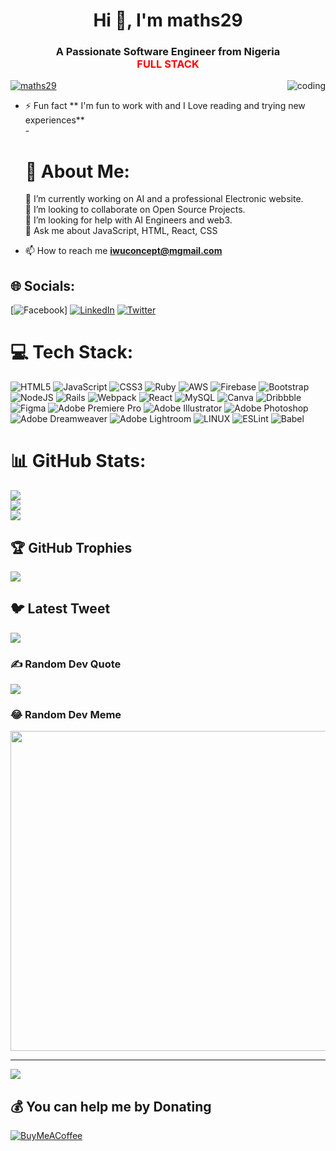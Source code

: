 
## <h1 align="center">Hi 👋, I'm maths29</h1>
<h3 align="center">A Passionate Software Engineer from Nigeria<br><span aligh="center" style="color:red">FULL STACK</h3>
<img align="right" alt="coding" widht="400" src="https://media.tenor.com/qJ5evVs-_uUAAAAC/coding.gif">


<p align="left"> <a href="https://twitter.com/maths29" target="blank"><img src="https://img.shields.io/twitter/follow/maths29?logo=twitter&style=for-the-badge" alt="maths29" /></a> </p>



- ⚡ Fun fact ** I'm fun to work with and I Love reading and trying new experiences**<br>
-<h1>💫 About Me:</h1>
🔭 I’m currently working on AI and a professional Electronic website.<br>
👯 I’m looking to collaborate on Open Source Projects.<br>
🤝 I’m looking for help with AI Engineers and web3.<br>
💬 Ask me about JavaScript, HTML, React, CSS

- 📫 How to reach me **iwuconcept@mgmail.com**

## 🌐 Socials:
[![Facebook](https://img.shields.io/badge/Facebook-%231877F2.svg?logo=Facebook&logoColor=white)] [![LinkedIn](https://img.shields.io/badge/LinkedIn-%230077B5.svg?logo=linkedin&logoColor=white)](https://linkedin.com/in/www.linkedin.com/in/iwu-john-b92b01148) [![Twitter](https://img.shields.io/badge/Twitter-%231DA1F2.svg?logo=Twitter&logoColor=white)](https://twitter.com/@maths29) 

# 💻 Tech Stack:
![HTML5](https://img.shields.io/badge/html5-%23E34F26.svg?style=for-the-badge&logo=html5&logoColor=white) ![JavaScript](https://img.shields.io/badge/javascript-%23323330.svg?style=for-the-badge&logo=javascript&logoColor=%23F7DF1E) ![CSS3](https://img.shields.io/badge/css3-%231572B6.svg?style=for-the-badge&logo=css3&logoColor=white) ![Ruby](https://img.shields.io/badge/ruby-%23CC342D.svg?style=for-the-badge&logo=ruby&logoColor=white) ![AWS](https://img.shields.io/badge/AWS-%23FF9900.svg?style=for-the-badge&logo=amazon-aws&logoColor=white) ![Firebase](https://img.shields.io/badge/firebase-%23039BE5.svg?style=for-the-badge&logo=firebase) ![Bootstrap](https://img.shields.io/badge/bootstrap-%23563D7C.svg?style=for-the-badge&logo=bootstrap&logoColor=white) ![NodeJS](https://img.shields.io/badge/node.js-6DA55F?style=for-the-badge&logo=node.js&logoColor=white) ![Rails](https://img.shields.io/badge/rails-%23CC0000.svg?style=for-the-badge&logo=ruby-on-rails&logoColor=white) ![Webpack](https://img.shields.io/badge/webpack-%238DD6F9.svg?style=for-the-badge&logo=webpack&logoColor=black) ![React](https://img.shields.io/badge/react-%2320232a.svg?style=for-the-badge&logo=react&logoColor=%2361DAFB) ![MySQL](https://img.shields.io/badge/mysql-%2300f.svg?style=for-the-badge&logo=mysql&logoColor=white) ![Canva](https://img.shields.io/badge/Canva-%2300C4CC.svg?style=for-the-badge&logo=Canva&logoColor=white) ![Dribbble](https://img.shields.io/badge/Dribbble-EA4C89?style=for-the-badge&logo=dribbble&logoColor=white) 	![Figma](https://img.shields.io/badge/figma-%23F24E1E.svg?style=for-the-badge&logo=figma&logoColor=white) ![Adobe Premiere Pro](https://img.shields.io/badge/Adobe%20Premiere%20Pro-9999FF.svg?style=for-the-badge&logo=Adobe%20Premiere%20Pro&logoColor=white) ![Adobe Illustrator](https://img.shields.io/badge/adobeillustrator-%23FF9A00.svg?style=for-the-badge&logo=adobeillustrator&logoColor=white) ![Adobe Photoshop](https://img.shields.io/badge/adobephotoshop-%2331A8FF.svg?style=for-the-badge&logo=adobephotoshop&logoColor=white) ![Adobe Dreamweaver](https://img.shields.io/badge/Adobe%20Dreamweaver-FF61F6.svg?style=for-the-badge&logo=Adobe%20Dreamweaver&logoColor=white) ![Adobe Lightroom](https://img.shields.io/badge/Adobe%20Lightroom-31A8FF.svg?style=for-the-badge&logo=Adobe%20Lightroom&logoColor=white) ![LINUX](https://img.shields.io/badge/Linux-FCC624?style=for-the-badge&logo=linux&logoColor=black) ![ESLint](https://img.shields.io/badge/ESLint-4B3263?style=for-the-badge&logo=eslint&logoColor=white) ![Babel](https://img.shields.io/badge/Babel-F9DC3e?style=for-the-badge&logo=babel&logoColor=black)
# 📊 GitHub Stats:
![](https://github-readme-stats.vercel.app/api?username=maths29&theme=dark&hide_border=false&include_all_commits=false&count_private=false)<br/>
![](https://github-readme-streak-stats.herokuapp.com/?user=maths29&theme=dark&hide_border=false)<br/>
![](https://github-readme-stats.vercel.app/api/top-langs/?username=maths29&theme=dark&hide_border=false&include_all_commits=false&count_private=false&layout=compact)

## 🏆 GitHub Trophies
![](https://github-profile-trophy.vercel.app/?username=maths29&theme=radical&no-frame=false&no-bg=true&margin-w=4)

## 🐦 Latest Tweet
[![](https://gtce.itsvg.in/api?username=@maths29)](https://github.com/VishwaGauravIn/github-twitter-card-embed)

### ✍️ Random Dev Quote
![](https://quotes-github-readme.vercel.app/api?type=horizontal&theme=radical)

### 😂 Random Dev Meme
<img src="https://rm.up.railway.app/" width="512px"/>

---
[![](https://visitcount.itsvg.in/api?id=maths29&icon=0&color=0)](https://visitcount.itsvg.in)

  ## 💰 You can help me by Donating
  [![BuyMeACoffee](https://img.shields.io/badge/Buy%20Me%20a%20Coffee-ffdd00?style=for-the-badge&logo=buy-me-a-coffee&logoColor=black)](https://buymeacoffee.com/maths29) 

  
<!-- Proudly created with GPRM ( https://gprm.itsvg.in ) -->
